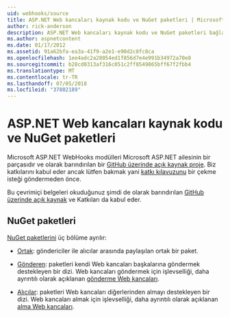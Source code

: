 ```yaml
---
uid: webhooks/source
title: ASP.NET Web kancaları kaynak kodu ve NuGet paketleri | Microsoft Docs
author: rick-anderson
description: ASP.NET Web kancaları kaynak kodu ve NuGet paketleri bağlantılar
ms.author: aspnetcontent
ms.date: 01/17/2012
ms.assetid: 91a62bfa-ea3a-41f9-a2e1-e90d2c8fc8ca
ms.openlocfilehash: 1ee4adc2a28054ed1f856d7e4e991b34972a70e8
ms.sourcegitcommit: b28cd0313af316c051c2ff8549865bff67f2fbb4
ms.translationtype: MT
ms.contentlocale: tr-TR
ms.lasthandoff: 07/05/2018
ms.locfileid: "37802189"
---
```

# <a name="aspnet-webhooks-source-code-and-nuget-packages"></a>ASP.NET Web kancaları kaynak kodu ve NuGet paketleri

Microsoft ASP.NET WebHooks modülleri Microsoft ASP.NET ailesinin bir parçasıdır ve olarak barındırılan bir [GitHub üzerinde açık kaynak proje](https://github.com/aspnet/WebHooks). Biz katkılarını kabul eder ancak lütfen bakmak yani [katkı kılavuzunu](https://github.com/aspnet/Home/blob/master/CONTRIBUTING.md) bir çekme isteği göndermeden önce.

Bu çevrimiçi belgeleri okuduğunuz şimdi de olarak barındırılan [GitHub üzerinde açık kaynak](http://docs.asp.net/en/latest/contribute/style-guide.html#style-guide) ve Katkıları da kabul eder.

## <a name="nuget-packages"></a>NuGet paketleri

[NuGet paketlerini](https://nuget.org/packages?q=Microsoft.AspNet.WebHooks) üç bölüme ayrılır:

* [Ortak](https://www.nuget.org/packages?q=Microsoft.AspNet.WebHooks.Common): göndericiler ile alıcılar arasında paylaşılan ortak bir paket.

* [Gönderen](https://www.nuget.org/packages?q=Microsoft.AspNet.WebHooks.Custom): paketleri kendi Web kancaları başkalarına göndermek destekleyen bir dizi. Web kancaları göndermek için işlevselliği, daha ayrıntılı olarak açıklanan [gönderme Web kancaları](sending/index.md).

* [Alıcılar](https://www.nuget.org/packages?q=Microsoft.AspNet.WebHooks.Receivers): paketleri Web kancaları diğerlerinden almayı destekleyen bir dizi. Web kancaları almak için işlevselliği, daha ayrıntılı olarak açıklanan [alma Web kancaları](receiving/index.md).
